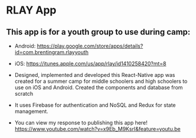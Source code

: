 # RLAY  App

## This app is for a youth group to use during camp:
- Android: https://play.google.com/store/apps/details?id=com.brentingram.rlayyouth 

- iOS: https://itunes.apple.com/us/app/rlay/id1410258420?mt=8
- Designed, implemented and developed this React-Native app was created for a summer camp for middle schoolers and high schoolers to use on iOS and Android.  Created the components and database from scratch
- It uses Firebase for authentication and NoSQL and Redux for state management.

- You can view my response to publishing this app here! https://www.youtube.com/watch?v=x9Eb_M9KsrI&feature=youtu.be






